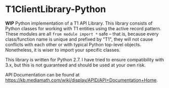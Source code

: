 T1ClientLibrary-Python
================

**WIP** Python implementation of a T1 API Library. This library consists of Python classes for working with T1 entities using the active record pattern. These modules are all `from module import *` safe – that is, because every class/function name is unique and prefixed by "T1", they will not cause conflicts with each other or with typical Python top-level objects. Nonetheless, it is wiser to import your specific classes.

This library is written for Python 2.7. I have tried to ensure compatibility with 3.x, but this is not guaranteed and should be used at your own risk.

API Documentation can be found at https://kb.mediamath.com/wiki/display/APID/API+Documentation+Home.
